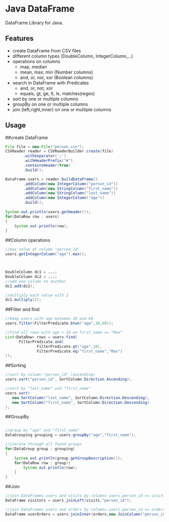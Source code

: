 # Java DataFrame
DataFrame Library for Java.
## Features
- create DataFrame from CSV files
- different column types (DoubleColumn, IntegerColumn,...)
- operations on columns
  * map, median
  * mean, max, min (Number columns)
  * and, or, nor, xor (Boolean columns)
- search in DataFrame with Predicates
  * and, or, not, xor
  * equals, gt, ge, lt, le, matches(regex)
- sort by one or multiple columns
- groupBy on one or multiple columns
- join (left,right,inner) on one or multiple columns

## Usage
##create DataFrame
```java
File file = new File("person.csv");
CSVReader reader = CSVReaderBuilder.create(file)
        .withSeparator(';')
        .withHeaderPrefix("#")
        .containsHeader(true)
        .build();

DataFrame users = reader.buildDataFrame()
        .addColumn(new IntegerColumn("person_id"))
        .addColumn(new StringColumn("first_name"))
        .addColumn(new StringColumn("last_name"))
        .addColumn(new IntegerColumn("age"))
        .build();
        
System.out.println(users.getHeader());
for(DataRow row : users)
{
    System.out.println(row);
}
```
##Column operations
```java
//max value of column "person_id"
users.getIntegerColumn("age").max();



DoubleColumn dc1 = ...;
DoubleColumn dc2 = ...;
//add one column to another
dc1.add(dc2);

//multiply each value with 2
dc1.multiply(2);

```

##Filter and find
```java
//keep users with age between 18 and 60
users.filter(FilterPredicate.btwn("age",18,60));

//find all rows with age > 18 an first_name == "Max"
List<DataRow> rows = users.find(
      FilterPredicate.and(
              FilterPredicate.gt("age",18),
              FilterPredicate.eq("first_name","Max")
));
```
##Sorting
```java
//sort by column "person_id" (ascending)
users.sort("person_id", SortColumn.Direction.Ascending);

//sort by "last_name" und "first_name"
users.sort(
   new SortColumn("last_name", SortColumn.Direction.Descending),
   new SortColumn("first_name", SortColumn.Direction.Descending)
);
```

##GroupBy
```java

//group by "age" and "first_name"
DataGrouping grouping = users.groupBy("age","first_name");

//iterate through all found groups
for(DataGroup group : grouping)
{
    System.out.println(group.getGroupDescription());
    for(DataRow row : group){
        System.out.println(row);
    }
}
```

##Join
```java
//join DataFrames users and visits by columns users.person_id == visits.person_id
DataFrame visitors = users.joinLeft(visits,"person_id");

//join DataFrames users and orders by columns users.person_id == orders.customer_id
DataFrame userOrders = users.joinInner(orders,new JoinColumn("person_id","customer_id"));
```

